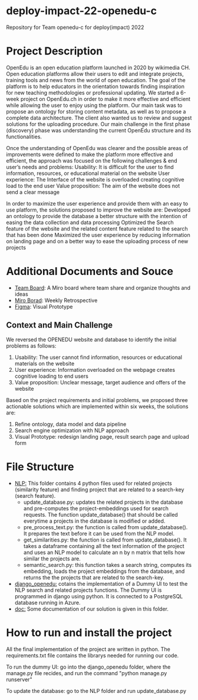 # deploy-impact-22-openedu-c
Repository for Team openedu-c for deploy(impact) 2022

# Project Description
OpenEdu is an open education platform launched in 2020 by wikimedia CH.  
Open education platforms allow their users to edit and integrate projects, training tools and news from the world of open education. The goal of the platform is to help educators in the orientation towards finding inspiration for new teaching methodologies or professional updating.
We started a 6-week project on OpenEdu.ch in order to make it more effective and efficient while allowing the user to enjoy using the platform. Our main task was to propose an ontology for storing content metadata, as well as to propose a complete data architecture. The client also wanted us to review and suggest solutions for the uploading procedure. 
Our main challenge in the first phase (discovery) phase was understanding the current OpenEdu structure and its functionalities.

Once the understanding of OpenEdu was clearer and the possible areas of improvements were defined to make the platform more effective and efficient, the approach was focused on the following challenges & end user’s needs and problems:
Usability: It is difficult for the user to find information, resources, or educational material on the website
User experience: The Interface of the website is overloaded creating cognitive load to the end user
Value proposition: The aim of the website does not send a clear message

In order to maximize the user experience and provide them with an easy to use platform, the solutions proposed to improve the website are:
Developed an ontology to provide the database a better structure with the intention of easing the data collection and data processing
Optimized the Search feature of the website and the related content feature related to the search that has been done
Maximized the user experience by reducing information on landing page and on a better way to ease the uploading process of new projects


# Additional Documents and Souce
 - [Team Board](https://miro.com/app/board/uXjVPO_hDiA=/): A Miro board where team share and organize thoughts and ideas
 - [Miro Borad](https://miro.com/app/board/uXjVPRForEg=/): Weekly Retrospective
 - [Figma](https://www.figma.com/file/gRaDjSdaGjpapaVguTvRux/OpenEdu?node-id=5%3A22&t=FF9hq4vn9oFgGKFd-1): Visual Prototype

## Context and Main Challenge

We reversed the OPENEDU website and database to identify the initial problems as follows:

1. Usability: The user cannot find information, resources or educational materials on the website
2. User experience: Information overloaded on the webpage creates cognitive loading to end users
3. Value proposition: Unclear message, target audience and offers of the website


Based on the project requirements and initial problems, we proposed three actionable solutions which are implemented within six weeks, the solutions are:

1) Refine ontology, data model and data pipeline
2) Search engine optimization with NLP approach 
3) Visual Prototype: redesign landing page, result search page and upload form

# File Structure
- [NLP:](https://github.com/WomenPlusPlus/deploy-impact-22-openedu-c/tree/main/NLP) This folder contains 4 python files used for related projects (similarity feature) and finding project that are related to a search-key (search feature).
  - update_database.py: updates the related projects in the database and pre-computes the project-embeddings used for search requests. The function update_database() that should be called everytime a projects in the database is modified or added. 
  - pre_process_text.py: the function is called from update_database(). It prepares the text before it can be used from the NLP model.
  - get_similarities.py: the function is called from update_database(). It takes a dataframe containing all the text information of the project and uses an NLP model to calculate an n by n matrix that tells how similar the projects are.
  - semantic_search.py: this function takes a search string, computes its embedding, loads the project embeddings from the database, and returns the the projects that are related to the search-key.
- [django_openedu:](https://github.com/WomenPlusPlus/deploy-impact-22-openedu-c/tree/main/django_openedu) cotains the implementation of a Dummy UI to test the NLP search and related projects functions. The Dummy UI is programmed in django using python. It is connected to a PostgreSQL database running in Azure.
- [doc:](https://github.com/WomenPlusPlus/deploy-impact-22-openedu-c/tree/main/doc) Some documentation of our solution is given in this folder.

# How to run and install the project
All the final implementation of the project are written in python. The requirements.txt file contains the librarys needed for running our code.

To run the dummy UI: go into the django_openedu folder, where the manage.py file recides, and run the command "python manage.py runserver"

To update the database: go to the NLP folder and run update_database.py
